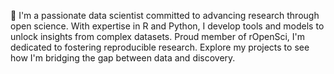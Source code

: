 👋 I'm a passionate data scientist committed to advancing research through open science. With expertise in R and Python, I develop tools and models to unlock insights from complex datasets. Proud member of rOpenSci, I'm dedicated to fostering reproducible research. Explore my projects to see how I'm bridging the gap between data and discovery.
